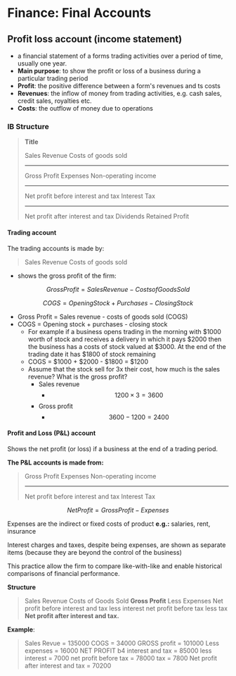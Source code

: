 # Finance: Final Accounts

## Profit loss account (income statement)

 - a financial statement of a forms trading activities over a period of time, usually one year.
 - **Main purpose**: to show the profit or loss of a business during a particular trading period
 -  **Profit**: the positive difference between a form's revenues and ts costs
 -  **Revenues**: the inflow of money from trading activities, e.g. cash sales, credit sales, royalties etc.
 -  **Costs**: the outflow of money due to operations


### IB Structure

>**Title**
>
>Sales Revenue
>Costs of goods sold 
>
>----
>
>
>Gross Profit
>Expenses
>Non-operating income
>
>----
>
>Net profit before interest and tax
>Interest
>Tax
>
>----
>
> Net profit after interest and tax
> Dividends
> Retained Profit


#### Trading account

The trading accounts is made by:

>Sales Revenue
>Costs of goods sold 

 - shows the gross profit of the firm:

$$GrossProfit = SalesRevenue - CostsofGoodsSold$$

$$COGS = OpeningStock + Purchases - ClosingStock$$

 - Gross Profit = Sales revenue - costs of goods sold (COGS)
 - COGS = Opening stock + purchases - closing stock
	 - For example if a business opens trading in the morning with $1000 worth of stock and receives a delivery in which it pays $2000 then the business has a costs of stock valued at $3000. At the end of the trading date it has $1800 of stock remaining
	 - COGS = $1000 + $2000 - $1800 = $1200
	 - Assume that the stock sell for 3x their cost, how much is the sales revenue? What is the gross profit?
		- Sales revenue
			- $$1200 \times 3 = 3600$$
		- Gross profit
			- $$3600 - 1200 = 2400$$


#### Profit and Loss (P&L) account

Shows the net profit (or loss) if a business at the end of a trading period.

**The P&L accounts is made from:**
>Gross Profit
>Expenses
>Non-operating income
>
>----
>
>Net profit before interest and tax
>Interest
>Tax


$$NetProfit = GrossProfit - Expenses$$

Expenses are the indirect or fixed costs of product
**e.g.:** salaries, rent, insurance

Interest charges and taxes, despite being expenses, are shown as separate items (because they are beyond the control of the business)

This practice allow the firm to compare like-with-like and enable historical comparisons of financial performance.

**Structure**
>Sales Revenue
>Costs of Goods Sold
>**Gross Profit**
>Less Expenses
>Net profit before interest and tax
>less interest
>net profit before tax
>less tax 
>**Net profit after interest and tax.**


**Example**:
> Sales Revue = 135000
> COGS = 34000
> GROSS profit = 101000
> Less expenses = 16000
> NET PROFIT b4 interest and tax = 85000
> less interest = 7000
> net profit before tax = 78000
> tax = 7800
> Net profit after interest and tax = 70200




